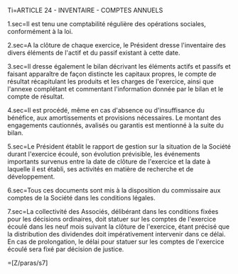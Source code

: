 Ti=ARTICLE 24 - INVENTAIRE - COMPTES ANNUELS<br>

1.sec=Il est tenu une comptabilité régulière des opérations sociales, conformément à la loi.

2.sec=A la clôture de chaque exercice, le Président dresse l'inventaire des divers éléments de l'actif et du passif existant à cette date.

3.sec=Il dresse également le bilan décrivant les éléments actifs et passifs et faisant apparaître de façon distincte les capitaux propres, le compte de résultat récapitulant les produits et les charges de l'exercice, ainsi que l'annexe complétant et commentant l'information donnée par le bilan et le compte de résultat.

4.sec=Il est procédé, même en cas d'absence ou d'insuffisance du bénéfice, aux amortissements et provisions nécessaires. Le montant des engagements cautionnés, avalisés ou garantis est mentionné à la suite du bilan.

5.sec=Le Président établit le rapport de gestion sur la situation de la Société durant l'exercice écoulé, son évolution prévisible, les événements importants survenus entre la date de clôture de l'exercice et la date à laquelle il est établi, ses activités en matière de recherche et de développement.

6.sec=Tous ces documents sont mis à la disposition du commissaire aux comptes de la Société dans les conditions légales.

7.sec=La collectivité des Associés, délibérant dans les conditions fixées pour les décisions ordinaires, doit statuer sur les comptes de l'exercice écoulé dans les neuf mois suivant la clôture de l'exercice, étant précisé que la distribution des dividendes doit impérativement intervenir dans ce délai. En cas de prolongation, le délai pour statuer sur les comptes de l'exercice écoulé sera fixé par décision de justice.

=[Z/paras/s7]